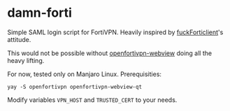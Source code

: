 # damn-forti
Simple SAML login script for FortiVPN. 
Heavily inspired by [fuckForticlient](https://github.com/nonamed01/fuckForticlient)'s attitude. 

This would not be possible without [openfortivpn-webview](https://github.com/gm-vm/openfortivpn-webview) doing all the heavy lifting.

For now, tested only on Manjaro Linux.
Prerequisities:

```
yay -S openfortivpn openfortivpn-webview-qt
```

Modify variables ```VPN_HOST``` and ```TRUSTED_CERT``` to your needs.

